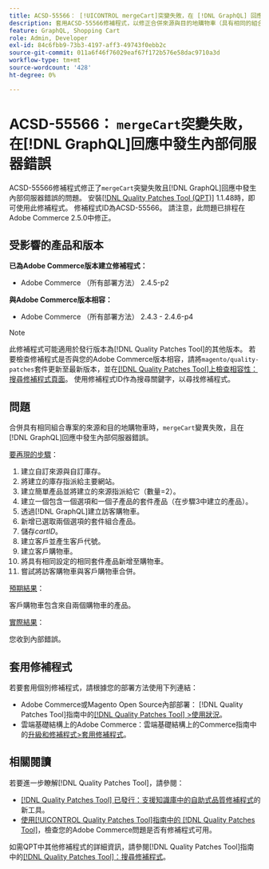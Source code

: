 ```yaml
---
title: ACSD-55566： [!UICONTROL mergeCart]突變失敗，在 [!DNL GraphQL] 回應中發生內部伺服器錯誤
description: 套用ACSD-55566修補程式，以修正合併來源與目的地購物車（具有相同的組合專案）時，「mergeCart」變異失敗且 [!DNL GraphQL] 回應中發生內部伺服器錯誤的Adobe Commerce問題。
feature: GraphQL, Shopping Cart
role: Admin, Developer
exl-id: 84c6fbb9-73b3-4197-aff3-49743f0ebb2c
source-git-commit: 011a6f46f76029eaf67f172b576e58dac9710a3d
workflow-type: tm+mt
source-wordcount: '428'
ht-degree: 0%

---
```


# ACSD-55566： `mergeCart`突變失敗，在[!DNL GraphQL]回應中發生內部伺服器錯誤

ACSD-55566修補程式修正了`mergeCart`突變失敗且[!DNL GraphQL]回應中發生內部伺服器錯誤的問題。 安裝[[!DNL Quality Patches Tool (QPT)]](https://experienceleague.adobe.com/zh-hant/docs/commerce-operations/tools/quality-patches-tool/quality-patches-tool-to-self-serve-quality-patches) 1.1.48時，即可使用此修補程式。 修補程式ID為ACSD-55566。 請注意，此問題已排程在Adobe Commerce 2.5.0中修正。

## 受影響的產品和版本

**已為Adobe Commerce版本建立修補程式：**

* Adobe Commerce （所有部署方法） 2.4.5-p2

**與Adobe Commerce版本相容：**

* Adobe Commerce （所有部署方法） 2.4.3 - 2.4.6-p4

>[!NOTE]
>
>此修補程式可能適用於發行版本為[!DNL Quality Patches Tool]的其他版本。 若要檢查修補程式是否與您的Adobe Commerce版本相容，請將`magento/quality-patches`套件更新至最新版本，並在[[!DNL Quality Patches Tool]上檢查相容性：搜尋修補程式頁面](https://experienceleague.adobe.com/tools/commerce-quality-patches/index.html?lang=zh-Hant)。 使用修補程式ID作為搜尋關鍵字，以尋找修補程式。

## 問題

合併具有相同組合專案的來源和目的地購物車時，`mergeCart`變異失敗，且在[!DNL GraphQL]回應中發生內部伺服器錯誤。

<u>要再現的步驟</u>：

1. 建立自訂來源與自訂庫存。
1. 將建立的庫存指派給主要網站。
1. 建立簡單產品並將建立的來源指派給它（數量=2）。
1. 建立一個包含一個選項和一個子產品的套件產品（在步驟3中建立的產品）。
1. 透過[!DNL GraphQL]建立訪客購物車。
1. 新增已選取兩個選項的套件組合產品。
1. 儲存&#x200B;*cartID*。
1. 建立客戶並產生客戶代號。
1. 建立客戶購物車。
1. 將具有相同設定的相同套件產品新增至購物車。
1. 嘗試將訪客購物車與客戶購物車合併。

<u>預期結果</u>：

客戶購物車包含來自兩個購物車的產品。

<u>實際結果</u>：

您收到內部錯誤。

## 套用修補程式

若要套用個別修補程式，請根據您的部署方法使用下列連結：

* Adobe Commerce或Magento Open Source內部部署： [!DNL Quality Patches Tool]指南中的[[!DNL Quality Patches Tool] >使用狀況](/help/tools/quality-patches-tool/usage.md)。
* 雲端基礎結構上的Adobe Commerce：雲端基礎結構上的Commerce指南中的[升級和修補程式>套用修補程式](https://experienceleague.adobe.com/docs/commerce-cloud-service/user-guide/develop/upgrade/apply-patches.html?lang=zh-Hant)。

## 相關閱讀

若要進一步瞭解[!DNL Quality Patches Tool]，請參閱：

* [[!DNL Quality Patches Tool] 已發行：支援知識庫中的自助式品質修補程式](https://experienceleague.adobe.com/zh-hant/docs/commerce-operations/tools/quality-patches-tool/quality-patches-tool-to-self-serve-quality-patches)的新工具。
* [使用[!UICONTROL Quality Patches Tool]指南中的 [!DNL Quality Patches Tool]](/help/tools/quality-patches-tool/patches-available-in-qpt/check-patch-for-magento-issue-with-magento-quality-patches.md)，檢查您的Adobe Commerce問題是否有修補程式可用。


如需QPT中其他修補程式的詳細資訊，請參閱[!DNL Quality Patches Tool]指南中的[[!DNL Quality Patches Tool]：搜尋修補程式](https://experienceleague.adobe.com/tools/commerce-quality-patches/index.html?lang=zh-Hant)。
